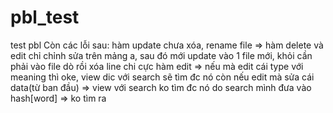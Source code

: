 # pbl_test
test pbl
Còn các lỗi sau:
hàm update chưa xóa, rename file => hàm delete và edit chỉ chỉnh sửa trên mảng a, sau đó mới update vào 1 file mới, khỏi cần phải vào file dò rồi xóa line chi cực
hàm edit => nếu mà edit cái type với meaning thì oke, view dic với search sẽ tìm đc nó
còn nếu edit mà sửa cái data(từ ban đầu) => view với search ko tìm đc nó do search mình đưa vào hash[word] => ko tìm ra
